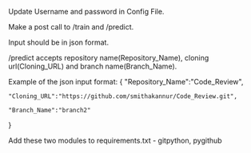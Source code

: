 Update Username and password in Config File.

Make a post call to /train and /predict.

Input should be in json format.

/predict accepts repository name(Repository_Name), cloning url(Cloning_URL) and branch name(Branch_Name).

Example of the json input format:
{
	"Repository_Name":"Code_Review",
	
	"Cloning_URL":"https://github.com/smithakannur/Code_Review.git",
	
	"Branch_Name":"branch2"

}

Add these two modules to requirements.txt - gitpython, pygithub